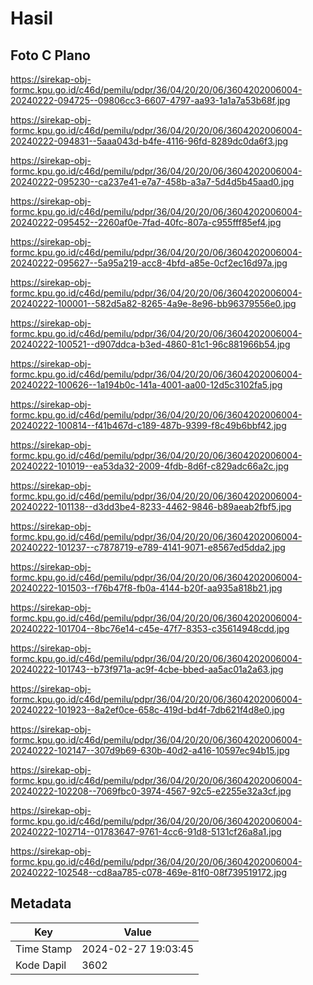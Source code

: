 # Hasil

## Foto C Plano

https://sirekap-obj-formc.kpu.go.id/c46d/pemilu/pdpr/36/04/20/20/06/3604202006004-20240222-094725--09806cc3-6607-4797-aa93-1a1a7a53b68f.jpg

https://sirekap-obj-formc.kpu.go.id/c46d/pemilu/pdpr/36/04/20/20/06/3604202006004-20240222-094831--5aaa043d-b4fe-4116-96fd-8289dc0da6f3.jpg

https://sirekap-obj-formc.kpu.go.id/c46d/pemilu/pdpr/36/04/20/20/06/3604202006004-20240222-095230--ca237e41-e7a7-458b-a3a7-5d4d5b45aad0.jpg

https://sirekap-obj-formc.kpu.go.id/c46d/pemilu/pdpr/36/04/20/20/06/3604202006004-20240222-095452--2260af0e-7fad-40fc-807a-c955fff85ef4.jpg

https://sirekap-obj-formc.kpu.go.id/c46d/pemilu/pdpr/36/04/20/20/06/3604202006004-20240222-095627--5a95a219-acc8-4bfd-a85e-0cf2ec16d97a.jpg

https://sirekap-obj-formc.kpu.go.id/c46d/pemilu/pdpr/36/04/20/20/06/3604202006004-20240222-100001--582d5a82-8265-4a9e-8e96-bb96379556e0.jpg

https://sirekap-obj-formc.kpu.go.id/c46d/pemilu/pdpr/36/04/20/20/06/3604202006004-20240222-100521--d907ddca-b3ed-4860-81c1-96c881966b54.jpg

https://sirekap-obj-formc.kpu.go.id/c46d/pemilu/pdpr/36/04/20/20/06/3604202006004-20240222-100626--1a194b0c-141a-4001-aa00-12d5c3102fa5.jpg

https://sirekap-obj-formc.kpu.go.id/c46d/pemilu/pdpr/36/04/20/20/06/3604202006004-20240222-100814--f41b467d-c189-487b-9399-f8c49b6bbf42.jpg

https://sirekap-obj-formc.kpu.go.id/c46d/pemilu/pdpr/36/04/20/20/06/3604202006004-20240222-101019--ea53da32-2009-4fdb-8d6f-c829adc66a2c.jpg

https://sirekap-obj-formc.kpu.go.id/c46d/pemilu/pdpr/36/04/20/20/06/3604202006004-20240222-101138--d3dd3be4-8233-4462-9846-b89aeab2fbf5.jpg

https://sirekap-obj-formc.kpu.go.id/c46d/pemilu/pdpr/36/04/20/20/06/3604202006004-20240222-101237--c7878719-e789-4141-9071-e8567ed5dda2.jpg

https://sirekap-obj-formc.kpu.go.id/c46d/pemilu/pdpr/36/04/20/20/06/3604202006004-20240222-101503--f76b47f8-fb0a-4144-b20f-aa935a818b21.jpg

https://sirekap-obj-formc.kpu.go.id/c46d/pemilu/pdpr/36/04/20/20/06/3604202006004-20240222-101704--8bc76e14-c45e-47f7-8353-c35614948cdd.jpg

https://sirekap-obj-formc.kpu.go.id/c46d/pemilu/pdpr/36/04/20/20/06/3604202006004-20240222-101743--b73f971a-ac9f-4cbe-bbed-aa5ac01a2a63.jpg

https://sirekap-obj-formc.kpu.go.id/c46d/pemilu/pdpr/36/04/20/20/06/3604202006004-20240222-101923--8a2ef0ce-658c-419d-bd4f-7db621f4d8e0.jpg

https://sirekap-obj-formc.kpu.go.id/c46d/pemilu/pdpr/36/04/20/20/06/3604202006004-20240222-102147--307d9b69-630b-40d2-a416-10597ec94b15.jpg

https://sirekap-obj-formc.kpu.go.id/c46d/pemilu/pdpr/36/04/20/20/06/3604202006004-20240222-102208--7069fbc0-3974-4567-92c5-e2255e32a3cf.jpg

https://sirekap-obj-formc.kpu.go.id/c46d/pemilu/pdpr/36/04/20/20/06/3604202006004-20240222-102714--01783647-9761-4cc6-91d8-5131cf26a8a1.jpg

https://sirekap-obj-formc.kpu.go.id/c46d/pemilu/pdpr/36/04/20/20/06/3604202006004-20240222-102548--cd8aa785-c078-469e-81f0-08f739519172.jpg


## Metadata

| Key        | Value               |
| ---------- | ------------------- |
| Time Stamp | 2024-02-27 19:03:45 |
| Kode Dapil | 3602                |



